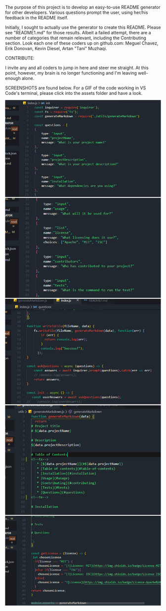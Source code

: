 The purpose of this project is to develop an easy-to-use README generator for other developers. Various questions prompt the user, using her/his feedback in the README itself. 

Initially, I sought to actually use the generator to create this README. Please see "README1.md" for those results. Albeit a failed attempt, there are a number of categories that remain relevant, including the Contributing section. Look each one of these coders up on github.com: Meguel Chavez, Erik Donovan, Kevin Diesel, Artan "Tani" Muzhaqi.

CONTRIBUTE:

I invite any and all coders to jump in here and steer me straight. At this point, however, my brain is no longer functioning and I'm leaving well-enough alone. 

SCREENSHOTS are found below. For a GIF of the code working in VS Code's terminal, please click into the assets folder and have a look. 

![First](/assets/snip1.png)
![Second](/assets/snip2.png)
![Third](/assets/snip3.png)
![Fourth](/assets/gmsnip4.png)
![Fifth](/assets/gmsnip5.png)

